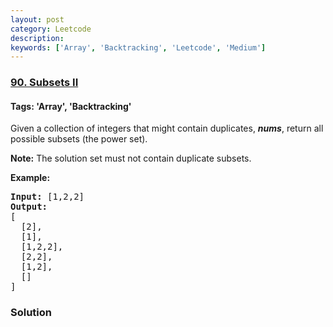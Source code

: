 ```yaml
---
layout: post
category: Leetcode
description: 
keywords: ['Array', 'Backtracking', 'Leetcode', 'Medium']
---
```

### [90. Subsets II](https://leetcode.com/problems/subsets-ii)

#### Tags: 'Array', 'Backtracking'

<div class="content__u3I1 question-content__JfgR"><div><p>Given a collection of integers that might contain duplicates, <strong><em>nums</em></strong>, return all possible subsets (the power set).</p>
<p><strong>Note:</strong> The solution set must not contain duplicate subsets.</p>
<p><strong>Example:</strong></p>
<pre><strong>Input:</strong> [1,2,2]
<strong>Output:</strong>
[
  [2],
  [1],
  [1,2,2],
  [2,2],
  [1,2],
  []
]
</pre>
</div></div>

### Solution
